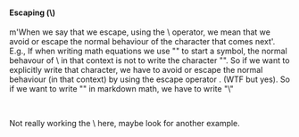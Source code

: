 #### Escaping (\\)
m'When we say that we escape, using the \ operator, we mean that we avoid or escape the normal behaviour of the character that comes next'. E.g., If when writing math equations we use "\" to start a symbol, the normal behavour of \ in that context is not to write the character "\". So if we want to explicitly write that character, we have to avoid or escape the normal behaviour (in that context) by using the escape operator \. (WTF but yes). So if we want to write "\" in markdown math, we have to write "\\"

$$
\ \
$$

Not really working the \\ here, maybe look for another example. 

